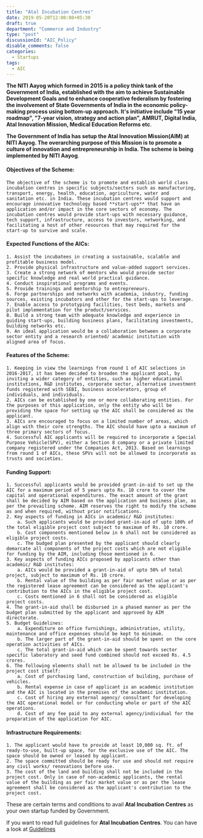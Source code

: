```yaml
---
title: "Atal Incubation Centres"
date: 2019-05-20T12:00:08+05:30
draft: true
department: "Commerce and Industry"
type: "post"
discussionId: "AIC_Policy"
disable_comments: false
categories:
  - Startups
tags:
  - AIC
---
```


**The NITI Aayog which formed in 2015 is a policy think tank of the Government of India, established with the aim to achieve **Sustainable Development Goals** and to enhance **cooperative federalism** by fostering the involvement of **State Governments of India** in the economic policy-making process using bottom-up approach. It's initiative include "15 year roadmap", "7-year vision, strategy and action plan", **AMRUT**, **Digital India**, **Atal Innovation Mission**, Medical Education Reforms etc**.

**The Government of India has setup the Atal Innovation Mission(AIM) at NITI Aayog. The overarching purpose of this Mission is to promote a culture of innovation and entrepreneurship in India. The scheme is being implemented by NITI Aayog**.

#### Objectives of the Scheme:

    The objective of the scheme is to promote and establish world class incubation centres in specific subjects/sectors such as manufacturing, transport, energy, health, education, agriculture, water and sanitation etc. in India. These incubation centres would support and encourage innovative technology based **start-ups** that have an application and/or impact in the core sectors of economy. The incubation centres would provide start-ups with necessary guidance, tech support, infrastructure, access to investors, networking, and facilitating a host of other resources that may required for the start-up to survive and scale.

#### Expected Functions of the AICs:

    1. Assist the incubatees in creating a sustainable, scalable and profitable business model.
    2. Provide physical infrastructure and value-added support services.
    3. Create a strong network of mentors who would provide sector specific knowledge and real world practical guidance.
    4. Conduct inspirational programs and events.
    5. Provide trainings and mentorship to entrepreneurs.
    6. Forge partnerships and networks with academia, industry, funding sources, existing incubators and other for the start-ups to leverage.
    7. Enable access to prototyping facilities, test beds, markets and pilot implementation for the product/services.
    8. Build a strong team with adequate knowledge and experience in guiding start-ups, building business plans, facilitating investments, building networks etc.
    9. An ideal application would be a collaboration between a corporate sector entity and a research oriented/ academic institution with aligned area of focus.

#### Features of the Scheme:

    1. Keeping in view the learnings from round 1 of AIC selections in 2016-2017, it has been decided to broaden the applicant pool, by inviting a wider category of entities, such as higher educational institutions, R&D institutes, corporate sector, alternative investment funds registered with SEBI, business accelerators, group of individuals, and individuals.
    2. AICs can be established by one or more collaborating entities. For the purposes of this application, only the entity who will be providing the space for setting up the AIC shall be considered as the applicant.
    3. AICs are encouraged to focus on a limited number of areas, which align with their core strengths. The AIC should have upto a maximum of three primary sectors of focus.
    4. Successful AIC applicants will be required to incorporate a Special Purpose Vehicle(SPV), either a Section 8 company or a private limited company registered under the Companies Act, 2013. Based on learnings from round 1 of AICs, these SPVs will not be allowed to incorporate as trusts and societies.

#### Funding Support:

    1. Successful applicants would be provided grant-in-aid to set up the AIC for a maximum period of 5 years upto Rs. 10 crore to cover the capital and operational expenditures. The exact amount of the grant shall be decided by AIM based on the application and business plan, as per the prevailing scheme. AIM reserves the right to modify the scheme as and when required, without prior notifications.
    2. Key aspects of funding in AICs in academic/ R&D institutes:
        a. Such applicants would be provided grant-in-aid of upto 100% of the total eligible project cost subject to maximum of Rs. 10 crore.
        b. Cost components mentioned below in 6 shall not be considered as eligible project costs.
        c. The budged plan presented by the applicant should clearly demarcate all components of the project costs which are not eligible for funding by the AIM, including those mentioned in 6.
    3. Key aspects of funding AICs proposed by applicants other than academic/ R&D institutes:
        a. AICs would be provided a grant-in-aid of upto 50% of total project, subject to maximum of Rs. 10 crore.
        b. Rental value of the building as per fair market value or as per the registered lease agreement can be considered as the applicant's contribution to the AICs in the eligible project cost.
        c. Costs mentioned in 6 shall not be considered as eligible project costs.
    4. The grant-in-aid shall be disbursed in a phased manner as per the budget plan submitted by the applicant and approved by AIM directorate.
    5. Budget Guidelines:
        a. Expenditure on office furnishings, administration, utility, maintenance and office expenses should be kept to minimum.
        b. The larger part of the grant-in-aid should be spent on the core operation activities of AICs.
        c. The total grant-in-aid which can be spent towards sector specific laboratory and seed fund combined should not exceed Rs. 4.5 crores.
    6. The following elements shall not be allowed to be included in the project cost itself:
        a. Cost of purchasing land, construction of building, purchase of vehicles.
        b. Rental expense in case of applicant is an academic institution and the AIC is located in the premises of the academic institution.
        c. Cost of hiring any external agency/ consultant for developing the AIC operational model or for conducting whole or part of the AIC operations.
        d. Cost of any fee paid to any external agency/individual for the preparation of the application for AIC.

#### Infrastructure Requirements:

    1. The applicant would have to provide at least 10,000 sq. ft. of ready-to-use, built-up space, for the exclusive use of the AIC. The space should be owned or leased by applicant.
    2. The space committed should be ready for use and should not require any civil works/ renovations before use.
    3. The cost of the land and building shall not be included in the project cost. Only in case of non-academic applicants, the rental value of the building as per fair market value or as per the lease agreement shall be considered as the applicant's contribution to the project cost.

These are certain terms and conditions to avail **Atal Incubation Centres** as your own startup funded by Government.

If you want to read full guidelines for **Atal Incubation Centres**. You can have a look at [Guidelines][1]

[1]: https://s3.ap-south-1.amazonaws.com/thepolicy/policyFiles/AIC_Guidelines_2017.pdf
